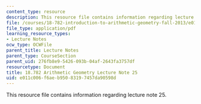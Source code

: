 ```yaml
---
content_type: resource
description: This resource file contains information regarding lecture note 25.
file: /courses/18-782-introduction-to-arithmetic-geometry-fall-2013/e011c006f6aeb95083197457da90598d_MIT18_782F13_lec25.pdf
file_type: application/pdf
learning_resource_types:
- Lecture Notes
ocw_type: OCWFile
parent_title: Lecture Notes
parent_type: CourseSection
parent_uid: 276fb8e9-5426-093b-04af-2643fa3757df
resourcetype: Document
title: 18.782 Arithmetic Geometry Lecture Note 25
uid: e011c006-f6ae-b950-8319-7457da90598d
---
```

This resource file contains information regarding lecture note 25.

